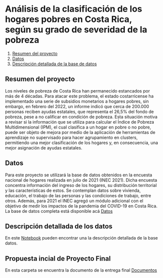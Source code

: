 # Análisis de la clasificación de los hogares pobres en Costa Rica, según su grado de severidad de la pobreza
1. [Resumen del proyecto](https://github.com/mauroverssi/Proyecto-final-aprendizaje-no-supervisado/blob/main/README.md#resumen-del-proyecto)
2. [Datos](https://github.com/mauroverssi/Proyecto-final-aprendizaje-no-supervisado/blob/main/README.md#datos)
3. [Descripción detallada de la base de datos](https://github.com/mauroverssi/Proyecto-final-aprendizaje-no-supervisado/blob/main/README.md#descripci%C3%B3n-detallada-de-los-datos)




## Resumen del proyecto
Los niveles de pobreza de Costa Rica han permanecido estancados por más de 4 décadas. Para atacar este problema, el estado costarricense ha implementado una serie de subsidios monetarios a hogares pobres, sin embargo, en febrero del 2022, un informe indicó que cerca de 200.000 personas reciben ayudas estatales, que representa el 26,5% del fondo de pobreza, pese a no calificar en condición de pobreza. Esta situación motiva a revisar si la información que se utiliza para calcular el Índice de Pobreza Multidimensional (IPM), el cual clasifica a un hogar en pobre o no pobre, puede ser objeto de mejora por medio de la aplicación de herramientas de aprendizaje no supervisado para hacer agrupamiento en clusters, permitiendo una mejor clasificación de los hogares y, en consecuencia, una mejor asignación de ayudas estatales.

## Datos

Para este proyecto se utilizará la base de datos obtenidos en la encuesta nacional de hogares realizada en julio de 2021 (INEC 2021). Dicha encuesta concentra información del ingreso de los hogares, su distribución territorial y las características de estos. Se contemplan datos sobre vivienda, educación, el trabajo de las personas y las condiciones de trabajo, entre otros. Además, para 2021 el INEC agregó un módulo adicional con el objetivo de medir los impactos de la pandemia del COVID-19 en Costa Rica. La base de datos completa está disponible acá [Datos](https://github.com/mauroverssi/Proyecto-final-aprendizaje-no-supervisado/blob/main/Datos/ENAHO%202021.sav)

## Descripción detallada de los datos

En este [Notebook](https://github.com/mauroverssi/Proyecto-final-aprendizaje-no-supervisado/blob/main/Notebooks/Proyecto%20-%20Revision%20datos.ipynb) pueden encontrar una la descripción detallada de la base datos. 

##  Propuesta incial de Proyecto Final

En esta carpeta se encuentra la documento de la entrega final [Documentos](https://github.com/mauroverssi/Proyecto-final-aprendizaje-no-supervisado/tree/main/Documentos)
